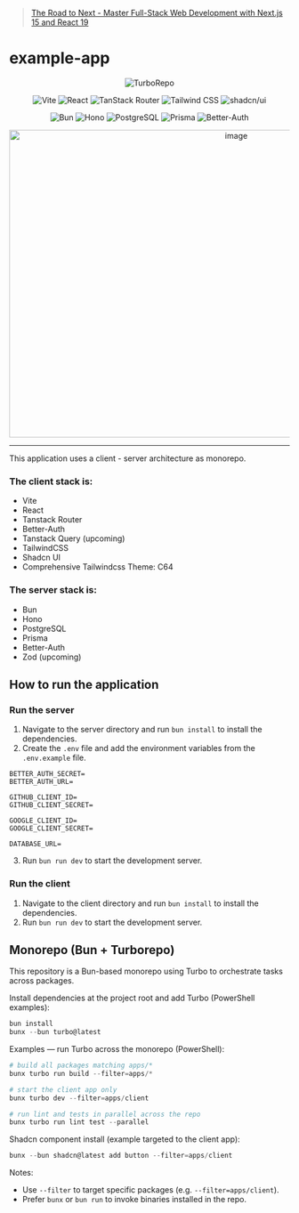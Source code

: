 > [The Road to Next - Master Full-Stack Web Development with Next.js 15 and React 19](https://catal.ink/nextjs-course)

# example-app

<center>

<p>
    <img alt="TurboRepo" src="https://img.shields.io/badge/TurboRepo-000000?style=for-the-badge&logo=turborepo&logoColor=orange" />
</p>

<!-- Client stack badges -->
<p>
	<img alt="Vite" src="https://img.shields.io/badge/Vite-646cff?style=for-the-badge&logo=vite&logoColor=white" />
	<img alt="React" src="https://img.shields.io/badge/React-61DAFB?style=for-the-badge&logo=react&logoColor=black" />
	<img alt="TanStack Router" src="https://img.shields.io/badge/TanStack_Router-0ea5a4?style=for-the-badge&logo=react-router&logoColor=white" />
	<img alt="Tailwind CSS" src="https://img.shields.io/badge/Tailwind_CSS-06B6D4?style=for-the-badge&logo=tailwindcss&logoColor=white" />
	<img alt="shadcn/ui" src="https://img.shields.io/badge/shadcn--ui-111827?style=for-the-badge&logo=dotnet&logoColor=white" />

</p>

<!-- Server stack badges -->
<p>
	<img alt="Bun" src="https://img.shields.io/badge/Bun-000000?style=for-the-badge&logo=bun&logoColor=white" />
	<img alt="Hono" src="https://img.shields.io/badge/Hono-06b6d4?style=for-the-badge&logo=cloudflare&logoColor=white" />
	<img alt="PostgreSQL" src="https://img.shields.io/badge/PostgreSQL-31648f?style=for-the-badge&logo=postgresql&logoColor=white" />
	<img alt="Prisma" src="https://img.shields.io/badge/Prisma-2b6cb0?style=for-the-badge&logo=prisma&logoColor=white" />
	<img alt="Better-Auth" src="https://img.shields.io/badge/Better--Auth-0f172a?style=for-the-badge&logo=better-auth&logoColor=white" />
</p>

<img width="800" height="553" alt="image" src="https://github.com/user-attachments/assets/c52a5298-d2d0-4be0-9239-14497e7d666c" />
</center>

---

This application uses a client - server architecture as monorepo.

### The client stack is:

- Vite
- React
- Tanstack Router
- Better-Auth
- Tanstack Query (upcoming)
- TailwindCSS
- Shadcn UI
- Comprehensive Tailwindcss Theme: C64

### The server stack is:

- Bun
- Hono
- PostgreSQL
- Prisma
- Better-Auth
- Zod (upcoming)

## How to run the application

### Run the server

1. Navigate to the server directory and run `bun install` to install the dependencies.
2. Create the `.env` file and add the environment variables from the `.env.example` file.

```
BETTER_AUTH_SECRET=
BETTER_AUTH_URL=

GITHUB_CLIENT_ID=
GITHUB_CLIENT_SECRET=

GOOGLE_CLIENT_ID=
GOOGLE_CLIENT_SECRET=

DATABASE_URL=
```

3. Run `bun run dev` to start the development server.

### Run the client

1. Navigate to the client directory and run `bun install` to install the dependencies.
2. Run `bun run dev` to start the development server.

## Monorepo (Bun + Turborepo)

This repository is a Bun-based monorepo using Turbo to orchestrate tasks across packages.

Install dependencies at the project root and add Turbo (PowerShell examples):

```powershell
bun install
bunx --bun turbo@latest
```

Examples — run Turbo across the monorepo (PowerShell):

```powershell
# build all packages matching apps/*
bunx turbo run build --filter=apps/*

# start the client app only
bunx turbo dev --filter=apps/client

# run lint and tests in parallel across the repo
bunx turbo run lint test --parallel
```

Shadcn component install (example targeted to the client app):

```powershell
bunx --bun shadcn@latest add button --filter=apps/client
```

Notes:
- Use `--filter` to target specific packages (e.g. `--filter=apps/client`).
- Prefer `bunx` or `bun run` to invoke binaries installed in the repo.
